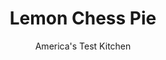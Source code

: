 ---
layout: ../../layouts/MarkdownPostLayout.astro
title: Lemon Chess Pie
author: America's Test Kitchen
pubDate: 2023-03-15
description: "Regardless of how Chess Pie got its name, theres a reason its lasted through the decades."
image_url: https://res.cloudinary.com/hksqkdlah/image/upload/ar_1:1,c_fill,dpr_2.0,f_auto,fl_lossy.progressive.strip_profile,g_faces:auto,q_auto:low,w_344/SFS_lemon_chess_pie_5_f2h7gg
tags: ["Desserts or Baked Goods","Dessert Pies","Cookbook Collection"]
calories: 3635
protein: 5
carbohydrates: 61
fats: 
fiber: 
ingredients: ["5 large, eggs","1 3/4 cups (12¼ ounces) plus 1 teaspoon, sugar","1 tablespoon grated, lemon zest plus 3 tablespoons juice","2 tablespoons, cornmeal","1/4 teaspoon, salt","8 tablespoons (1 stick), unsalted butter, melted and cooled slightly","1 , (9-inch) pie shell, chilled (see note)"]
serves: 8
time: "1 hour, plus 1 hour chilling and 4 hours cooling"
instructions: ["MAKE FILLING Whisk eggs in large bowl until smooth. Slowly whisk in 1¾ cups sugar, lemon zest and juice, cornmeal, and salt until -combined. Whisk in butter.","BAKE CRUST Poke pie shell all over with fork. Refrigerate 40 minutes, then freeze 20 minutes. Adjust oven rack to upper-middle position and heat oven to 450 degrees. Bake shell until small bubbles appear and surface begins to look dry, about 8 minutes. Remove from oven. Reduce oven temperature to 325 degrees.","BAKE PIE Whisk filling briefly to recombine. Scrape filling into prepared pie shell and bake until surface is light brown and center jiggles slightly when shaken, 35 to 40 minutes. Sprinkle with remaining teaspoon sugar. Cool -completely on wire rack, about 4 hours. Serve. (Pie can be refrigerated, covered with plastic wrap, for 2 days.)"]
nutrition: ["76 mg Potassium","80 mg Phosphorus","28 mg Calcium","7 mg Magnesium","236 mg Sodium","21 g Fat","7 g Monounsaturated","1 g Polyunsaturated","3 mg Vitamin C","146 mg Cholesterol","11 g Saturated","9 µg Folic acid","18 µg Folate (food)","44 g Sugars","1 µg Vitamin K","34 g Water","61 g Carbs","34 µg Folate equivalent (total)","5 g Protein","147 µg Vitamin A","454 kcal Energy","43 g Sugars, added","3635 calories"]
notes: "Use your favorite pie dough or our Single-Crust Pie Dough (see related recipe). Regular yellow cornmeal (not stone ground) works best here. Make the filling before baking the shell so the cornmeal has time to soften. Adding the filling when the pie shell is still warm reduces the pie’s cooking time slightly."
---